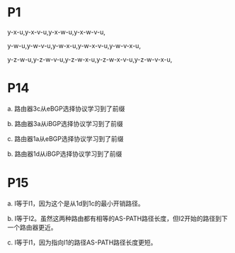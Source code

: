 # P1

y-x-u,y-x-v-u,y-x-w-u,y-x-w-v-u,

y-w-u,y-w-v-u,y-w-x-u,y-w-x-v-u,y-w-v-x-u,

y-z-w-u,y-z-w-v-u,y-z-w-x-u,y-z-w-x-v-u,y-z-w-v-x-u,

# P14

a. 路由器3c从eBGP选择协议学习到了前缀

b. 路由器3a从iBGP选择协议学习到了前缀

c. 路由器1a从eBGP选择协议学习到了前缀

b. 路由器1d从iBGP选择协议学习到了前缀

# P15

a. I等于I1，因为这个是从1d到1c的最小开销路径。

b. I等于I2。虽然这两种路由都有相等的AS-PATH路径⻓度，但I2开始的路径到下一个路由器更近。

c. I等于I1，因为指向I1的路径AS-PATH路径⻓度更短。